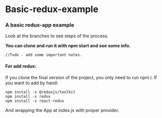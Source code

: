 # Basic-redux-example
<h3>A basic redux-app example</h3>
<p>Look at the branches to see steps of the process.</p>
<b>You can clone and run it with npm start and see some info. </b>

<code>//Todo - add some important notes.</code>

<h4>For add redux:</h4>
<p>If you clone the final version of the project, you only need to run npm i. If you want to add by hand:</p>
<code>npm install -s @reduxjs/toolkit</code><br/>
<code>npm install -s redux</code><br/>
<code>npm install -s react-redux</code><br/>

And wrapping the App at index.js with proper provider.
